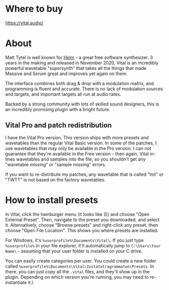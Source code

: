 # Where to buy

https://vital.audio/

# About

Matt Tytel is well known for [Helm](https://tytel.org/helm/) - a great free software synthesizer. 3 years in the making and released in November 2020, Vital is an incredibly powerful wavetable "supersynth" that takes all the things that made Massive and Serum great and improves yet again on them.

The interface combines both drag & drop with a modulation matrix, and programming is fluent and accurate. There is no lack of modulation sources and targets, and important targets all run at audio rates.

Backed by a strong community with lots of skilled sound designers, this is an incredibly promising plugin with a bright future.

## Vital Pro and patch redistribution

I have the Vital Pro version. This version ships with more presets and wavetables than the regular Vital Basic version. In some of the patches, I use wavetables that may only be available in the Pro version. I can not guarantee that they're available in the Free version - then again, Vital in-lines wavetables and samples into the file, so you shouldn't get any "wavetable missing" or "sample missing" errors.

If you want to re-distribute my patches, any wavetable that is called "Init" or "TWTT" is not based on the factory wavetables.

# How to install presets

In Vital, click the hamburger menu (it looks like ☰) and choose "Open External Preset". Then, navigate to the preset you downloaded, and select it. Alternatively, choose "Browse presets" and right-click any preset, then choose "Open File Location". This shows you where presets are installed.

For Windows, it's `%userprofile%\Documents\Vital\`. If you just type `%userprofile%` in your file explorer, it'll automatically jump to `C:\Users\Your Name\` - assuming that your user folder is installed on your C drive.

You can easily create categories per user. You could create a new folder called `%userprofile%\Documents\Vital\Instatetragrammaton\Presets`. In there, you can just copy all the `.vital` files, and they'll show up in the plugin. Depending on which version you're running, you may need to re-instantiate it.\
